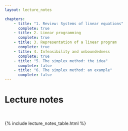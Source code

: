 ```yaml
---
layout: lecture_notes

chapters:
    - title: "1. Review: Systems of linear equations"
      complete: true
    - title: 2. Linear programming
      complete: true
    - title: 3. Representation of a linear program
      complete: true
    - title: 4. Infeasibility and unboundedness
      complete: true
    - title: "5. The simplex method: the idea"
      complete: false
    - title: "6. The simplex method: an example"
      complete: false
---
```


# Lecture notes

<br/>

{% include lecture_notes_table.html %}

